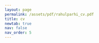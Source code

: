 ```yaml
---
layout: page
permalink: /assets/pdf/rahulparhi_cv.pdf
title: cv
newtab: true
nav: false
nav_order: 5
---
```


